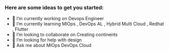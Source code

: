 ### Here are some ideas to get you started:

- 🔭 I’m currently working on Devops Engineer 
- 🌱 I’m currently learning MlOps , DevOps AL , Hybrid Multi Cloud , Redhat , Flutter 
- 👯 I’m looking to collaborate on Creating continents
- 🤔 I’m looking for help with design
- 💬 Ask me about MlOps DevOps Cloud
<div data-iframe-width="150" data-iframe-height="270" data-share-badge-id="18ab5638-3839-4ea3-a507-5e3810a9d4e9" data-share-badge-host="https://www.credly.com"></div><script type="text/javascript" async src="//cdn.credly.com/assets/utilities/embed.js"></script>
